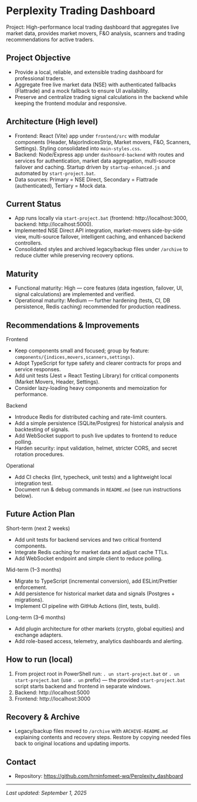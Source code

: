 # Perplexity Trading Dashboard

Project: High-performance local trading dashboard that aggregates live market data, provides market movers, F&O analysis, scanners and trading recommendations for active traders.

## Project Objective
- Provide a local, reliable, and extensible trading dashboard for professional traders.
- Aggregate free live market data (NSE) with authenticated fallbacks (Flattrade) and a mock fallback to ensure UI availability.
- Preserve and centralize trading signal calculations in the backend while keeping the frontend modular and responsive.

## Architecture (High level)
- Frontend: React (Vite) app under `frontend/src` with modular components (Header, MajorIndicesStrip, Market movers, F&O, Scanners, Settings). Styling consolidated into `main-styles.css`.
- Backend: Node/Express app under `dashboard-backend` with routes and services for authentication, market data aggregation, multi-source failover and caching. Startup driven by `startup-enhanced.js` and automated by `start-project.bat`.
- Data sources: Primary = NSE Direct, Secondary = Flattrade (authenticated), Tertiary = Mock data.

## Current Status
- App runs locally via `start-project.bat` (frontend: http://localhost:3000, backend: http://localhost:5000).
- Implemented NSE Direct API integration, market-movers side-by-side view, multi-source failover, intelligent caching, and enhanced backend controllers.
- Consolidated styles and archived legacy/backup files under `/archive` to reduce clutter while preserving recovery options.

## Maturity
- Functional maturity: High — core features (data ingestion, failover, UI, signal calculations) are implemented and verified.
- Operational maturity: Medium — further hardening (tests, CI, DB persistence, Redis caching) recommended for production readiness.

## Recommendations & Improvements

Frontend
- Keep components small and focused; group by feature: `components/{indices,movers,scanners,settings}`.
- Adopt TypeScript for type safety and clearer contracts for props and service responses.
- Add unit tests (Jest + React Testing Library) for critical components (Market Movers, Header, Settings).
- Consider lazy-loading heavy components and memoization for performance.

Backend
- Introduce Redis for distributed caching and rate-limit counters.
- Add a simple persistence (SQLite/Postgres) for historical analysis and backtesting of signals.
- Add WebSocket support to push live updates to frontend to reduce polling.
- Harden security: input validation, helmet, stricter CORS, and secret rotation procedures.

Operational
- Add CI checks (lint, typecheck, unit tests) and a lightweight local integration test.
- Document run & debug commands in `README.md` (see run instructions below).

## Future Action Plan
Short-term (next 2 weeks)
- Add unit tests for backend services and two critical frontend components.
- Integrate Redis caching for market data and adjust cache TTLs.
- Add WebSocket endpoint and simple client to reduce polling.

Mid-term (1–3 months)
- Migrate to TypeScript (incremental conversion), add ESLint/Prettier enforcement.
- Add persistence for historical market data and signals (Postgres + migrations).
- Implement CI pipeline with GitHub Actions (lint, tests, build).

Long-term (3–6 months)
- Add plugin architecture for other markets (crypto, global equities) and exchange adapters.
- Add role-based access, telemetry, analytics dashboards and alerting.

## How to run (local)
1. From project root in PowerShell run: `.
un start-project.bat` or `.
un start-project.bat` (use `.
un` prefix) — the provided `start-project.bat` script starts backend and frontend in separate windows.
2. Backend: http://localhost:5000
3. Frontend: http://localhost:3000

## Recovery & Archive
- Legacy/backup files moved to `/archive` with `ARCHIVE-README.md` explaining contents and recovery steps. Restore by copying needed files back to original locations and updating imports.

## Contact
- Repository: https://github.com/hrninfomeet-wq/Perplexity_dashboard

---
*Last updated: September 1, 2025*
